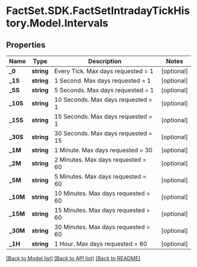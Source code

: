 # FactSet.SDK.FactSetIntradayTickHistory.Model.Intervals

## Properties

Name | Type | Description | Notes
------------ | ------------- | ------------- | -------------
**_0** | **string** | Every Tick. Max days requested &#x3D; 1 | [optional] 
**_1S** | **string** | 1 Second. Max days requested &#x3D; 1 | [optional] 
**_5S** | **string** | 5 Seconds. Max days requested &#x3D; 1 | [optional] 
**_10S** | **string** | 10 Seconds. Max days requested &#x3D; 1 | [optional] 
**_15S** | **string** | 15 Seconds. Max days requested &#x3D; 1 | [optional] 
**_30S** | **string** | 30 Seconds. Max days requested &#x3D; 15 | [optional] 
**_1M** | **string** | 1 Minute. Max days requested &#x3D; 30 | [optional] 
**_2M** | **string** | 2 Minutes. Max days requested &#x3D; 60 | [optional] 
**_5M** | **string** | 5 Minutes. Max days requested &#x3D; 60 | [optional] 
**_10M** | **string** | 10 Minutes. Max days requested &#x3D; 60 | [optional] 
**_15M** | **string** | 15 Minutes. Max days requested &#x3D; 60 | [optional] 
**_30M** | **string** | 30 Minutes. Max days requested &#x3D; 60 | [optional] 
**_1H** | **string** | 1 Hour. Max days requested &#x3D; 60 | [optional] 

[[Back to Model list]](../README.md#documentation-for-models) [[Back to API list]](../README.md#documentation-for-api-endpoints) [[Back to README]](../README.md)

